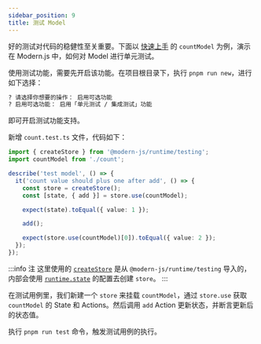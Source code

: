 ```yaml
---
sidebar_position: 9
title: 测试 Model
---
```


好的测试对代码的稳健性至关重要。下面以 [快速上手](/docs/guides/features/runtime/model/quick-start) 的 `countModel` 为例，演示在 Modern.js 中，如何对 Model 进行单元测试。

使用测试功能，需要先开启该功能。在项目根目录下，执行 `pnpm run new`，进行如下选择：

```bash
? 请选择你想要的操作： 启用可选功能
? 启用可选功能： 启用「单元测试 / 集成测试」功能
```

即可开启测试功能支持。

新增 `count.test.ts` 文件，代码如下：

```ts
import { createStore } from '@modern-js/runtime/testing';
import countModel from './count';

describe('test model', () => {
  it('count value should plus one after add', () => {
    const store = createStore();
    const [state, { add }] = store.use(countModel);

    expect(state).toEqual({ value: 1 });

    add();

    expect(store.use(countModel)[0]).toEqual({ value: 2 });
  });
});
```
:::info 注
这里使用的 [`createStore`](/docs/apis/app/runtime/model/create-store) 是从 `@modern-js/runtime/testing` 导入的，内部会使用 [`runtime.state`](/docs/apis/app/config/runtime/state) 的配置去创建 `store`。
:::

在测试用例里，我们新建一个 `store` 来挂载 `countModel`，通过 `store.use` 获取 `countModel` 的 State 和 Actions。然后调用 `add` Action 更新状态，并断言更新后的状态值。

执行 `pnpm run test` 命令，触发测试用例的执行。

